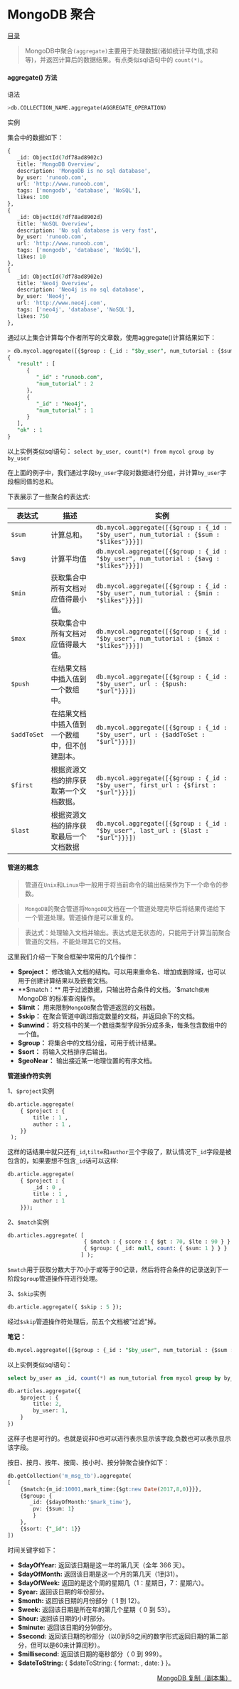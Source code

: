 # 						MongoDB 聚合

[目录](README.md)

> MongoDB中聚合`(aggregate)`主要用于处理数据(诸如统计平均值,求和等)，并返回计算后的数据结果。有点类似sql语句中的 `count(*)`。

#### aggregate() 方法

语法
```sql
>db.COLLECTION_NAME.aggregate(AGGREGATE_OPERATION)
```

实例

集合中的数据如下：
```sql
{
   _id: ObjectId(7df78ad8902c)
   title: 'MongoDB Overview',
   description: 'MongoDB is no sql database',
   by_user: 'runoob.com',
   url: 'http://www.runoob.com',
   tags: ['mongodb', 'database', 'NoSQL'],
   likes: 100
},
{
   _id: ObjectId(7df78ad8902d)
   title: 'NoSQL Overview',
   description: 'No sql database is very fast',
   by_user: 'runoob.com',
   url: 'http://www.runoob.com',
   tags: ['mongodb', 'database', 'NoSQL'],
   likes: 10
},
{
   _id: ObjectId(7df78ad8902e)
   title: 'Neo4j Overview',
   description: 'Neo4j is no sql database',
   by_user: 'Neo4j',
   url: 'http://www.neo4j.com',
   tags: ['neo4j', 'database', 'NoSQL'],
   likes: 750
},
```

通过以上集合计算每个作者所写的文章数，使用aggregate()计算结果如下：
```sql
> db.mycol.aggregate([{$group : {_id : "$by_user", num_tutorial : {$sum : 1}}}])
{
   "result" : [
      {
         "_id" : "runoob.com",
         "num_tutorial" : 2
      },
      {
         "_id" : "Neo4j",
         "num_tutorial" : 1
      }
   ],
   "ok" : 1
}
```
以上实例类似sql语句： `select by_user, count(*) from mycol group by by_user`

在上面的例子中，我们通过字段`by_user`字段对数据进行分组，并计算`by_user`字段相同值的总和。

下表展示了一些聚合的表达式:

|表达式	|描述		|实例
|-------|-----------|-----------------------------
|`$sum`	|计算总和。	|`db.mycol.aggregate([{$group : {_id : "$by_user", num_tutorial : {$sum : "$likes"}}}])`
|`$avg`	|计算平均值	|`db.mycol.aggregate([{$group : {_id : "$by_user", num_tutorial : {$avg : "$likes"}}}])`
|`$min`	|获取集合中所有文档对应值得最小值。	|`db.mycol.aggregate([{$group : {_id : "$by_user", num_tutorial : {$min : "$likes"}}}])`
|`$max`	|获取集合中所有文档对应值得最大值。	|`db.mycol.aggregate([{$group : {_id : "$by_user", num_tutorial : {$max : "$likes"}}}])`
|`$push`	|在结果文档中插入值到一个数组中。	|`db.mycol.aggregate([{$group : {_id : "$by_user", url : {$push: "$url"}}}])`
|`$addToSet`	|在结果文档中插入值到一个数组中，但不创建副本。	|`db.mycol.aggregate([{$group : {_id : "$by_user", url : {$addToSet : "$url"}}}])`
|`$first`	|根据资源文档的排序获取第一个文档数据。	|`db.mycol.aggregate([{$group : {_id : "$by_user", first_url : {$first : "$url"}}}])`
|`$last`	|根据资源文档的排序获取最后一个文档数据	|`db.mycol.aggregate([{$group : {_id : "$by_user", last_url : {$last : "$url"}}}])`

#### 管道的概念

> 管道在`Unix`和`Linux`中一般用于将当前命令的输出结果作为下一个命令的参数。

> `MongoDB`的聚合管道将`MongoDB`文档在一个管道处理完毕后将结果传递给下一个管道处理。管道操作是可以重复的。

> 表达式：处理输入文档并输出。表达式是无状态的，只能用于计算当前聚合管道的文档，不能处理其它的文档。

这里我们介绍一下聚合框架中常用的几个操作：

* **$project：** 修改输入文档的结构。可以用来重命名、增加或删除域，也可以用于创建计算结果以及嵌套文档。
* **$match：** 用于过滤数据，只输出符合条件的文档。`$match`使用`MongoDB`的标准查询操作。
* **$limit：** 用来限制`MongoDB`聚合管道返回的文档数。
* **$skip：** 在聚合管道中跳过指定数量的文档，并返回余下的文档。
* **$unwind：** 将文档中的某一个数组类型字段拆分成多条，每条包含数组中的一个值。
* **$group：** 将集合中的文档分组，可用于统计结果。
* **$sort：** 将输入文档排序后输出。
* **$geoNear：** 输出接近某一地理位置的有序文档。

__管道操作符实例__

1、`$project`实例
```sql
db.article.aggregate(
    { $project : {
        title : 1 ,
        author : 1 ,
    }}
 );
```
这样的话结果中就只还有`_id`,`tilte`和`author`三个字段了，默认情况下`_id`字段是被包含的，如果要想不包含`_id`话可以这样:
```sql
db.article.aggregate(
    { $project : {
        _id : 0 ,
        title : 1 ,
        author : 1
    }});
```
2、`$match`实例
```sql
db.articles.aggregate( [
                        { $match : { score : { $gt : 70, $lte : 90 } } },
                        { $group: { _id: null, count: { $sum: 1 } } }
                       ] );
```
`$match`用于获取分数大于70小于或等于90记录，然后将符合条件的记录送到下一阶段`$group`管道操作符进行处理。

3、`$skip`实例
```sql
db.article.aggregate({ $skip : 5 });
```
经过`$skip`管道操作符处理后，前五个文档被"过滤"掉。


__笔记：__
```sql
db.mycol.aggregate([{$group : {_id : "$by_user", num_tutorial : {$sum : 1}}}])
```
以上实例类似sql语句：
```sql
select by_user as _id, count(*) as num_tutorial from mycol group by by_user
```
```sql
db.articles.aggregate({
    $project : {
        title: 2,
        by_user: 1,
    }
})
```
这样子也是可行的。也就是说非0也可以进行表示显示该字段,负数也可以表示显示该字段。

按日、按月、按年、按周、按小时、按分钟聚合操作如下：
```sql
db.getCollection('m_msg_tb').aggregate(
[
    {$match:{m_id:10001,mark_time:{$gt:new Date(2017,8,0)}}},
    {$group: {
       _id: {$dayOfMonth:'$mark_time'},
        pv: {$sum: 1}
        }
    },
    {$sort: {"_id": 1}}
])
```

时间关键字如下：

* **$dayOfYear:** 返回该日期是这一年的第几天（全年 366 天）。
* **$dayOfMonth:** 返回该日期是这一个月的第几天（1到31）。
* **$dayOfWeek:** 返回的是这个周的星期几（1：星期日，7：星期六）。
* **$year:** 返回该日期的年份部分。
* **$month:**  返回该日期的月份部分（ 1 到 12）。
* **$week:**  返回该日期是所在年的第几个星期（ 0 到 53）。
* **$hour:**  返回该日期的小时部分。
* **$minute:** 返回该日期的分钟部分。
* **$second:** 返回该日期的秒部分（以0到59之间的数字形式返回日期的第二部分，但可以是60来计算闰秒）。
* **$millisecond:** 返回该日期的毫秒部分（ 0 到 999）。
* **$dateToString:**  { $dateToString: { format: , date: } }。


<a href="replication.md" style="float: right;">MongoDB 复制（副本集）</a>